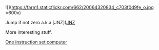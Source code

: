 ![](https://farm1.staticflickr.com/662/20064320834_c703f0d9fe_o.jpg =600x)

Jump if not zero a.k.a [JNZ]([JNZ](https://github.com/tchoi8/handmadecomputer/tree/master/Turing/JNZ)

More interesting stuff.

[One instruction set computer](https://en.wikipedia.org/wiki/One_instruction_set_computer)